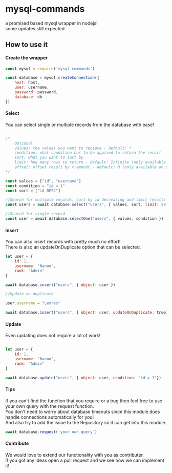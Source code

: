 # mysql-commands
a promised based mysql wrapper in nodejs!
<br>
some updates still expected

## How to use it

#### Create the wrapper

```js
const mysql = require('mysql-commands')

const database = mysql.createConnection({
    host: host,
    user: username,
    password: password,
    database: db
})
```

#### Select

You can select single or multiple records from the database with ease!

```js

/* 
    Optional
    values: the values you want to recieve - default: *
    condition: what condition has to be applied to return the result
    sort: what you want to sort by
    limit: how many rows to return - default: Infinite (only available on multi search)
    offset: offset result by x amount - default: 0 (only available on multi search)
*/

const values = ["id", "username"]
const condition = "id = 1"
const sort = ["id DESC"]

//Search for multiple records, sort by id decreasing and limit results to 50
const users = await database.select("users", { values, sort, limit: 50 })

//Search for single record
const user = await database.selectOne("users", { values, condition })
```

#### Insert

You can also insert records with pretty much no effort!
<br>
There is also an updateOnDuplicate option that can be selected.

```js
let user = {
    id: 1,
    username: "Nanoo",
    rank: "Admin"
}

await database.insert("users", { object: user })

//Update on duplicate

user.username = "Lemres"

await database.insert("users", { object: user, updateOnDuplicate: true})
```

#### Update

Even updating does not require a lot of work!

```js

let user = {
    id: 1,
    username: "Nanoo",
    rank: "Admin"
}

await database.update("users", { object: user, condition: "id = 1"})

```

#### Tips
If you can't find the function that you require or a bug then feel free to use your own query with the request function.
<br>
You don't need to worry about database timeouts since this module does handle connections automatically for you!
<br>
And also try to add the issue to the Repository so it can get into this module.

```js
await database.request(`your own query`)
```

#### Contribute

We would love to extend our functionality with you as contributer.
<br>
If you got any ideas open a pull request and we see how we can implement it!